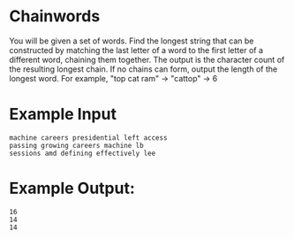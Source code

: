 <!-- RATING: Hard -->
<!-- NAME: Chainwords -->
<!-- GENERATOR: generator.py -->
# Chainwords

You will be given a set of words.  Find the longest string that can be constructed by matching the last letter of a word to the first letter of a different word, chaining them together.  The output is the character count of the resulting longest chain.  If no chains can form, output the length of the longest word. For example, "top cat ram" -> "cattop" -> 6

# Example Input
```
machine careers presidential left access
passing growing careers machine lb
sessions amd defining effectively lee
```

# Example Output:
```
16
14
14
```

